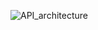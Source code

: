 ![API_architecture](https://github.com/archibaldsimango/demo-springboot-rest-apii/assets/68938388/22d8fed4-30d4-4973-b95a-ef698dff8761)
